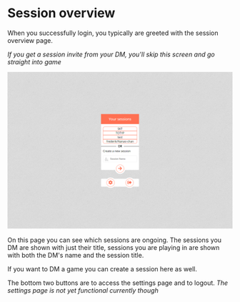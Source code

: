 # Session overview

When you successfully login, you typically are greeted with the session overview page.

_If you get a session invite from your DM, you'll skip this screen and go straight into game_

![](./sessions.png)

On this page you can see which sessions are ongoing.  The sessions you DM are shown with just their title, sessions you are playing in are shown with both the DM's name and the session title.

If you want to DM a game you can create a session here as well.

The bottom two buttons are to access the settings page and to logout. _The settings page is not yet functional currently though_